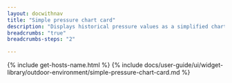 ```yaml
---
layout: docwithnav
title: "Simple pressure chart card"
description: "Displays historical pressure values as a simplified chart. Optionally may display the corresponding latest pressure value."
breadcrumbs: "true"
breadcrumbs-steps: "2"

---
```

{% include get-hosts-name.html %}
{% include docs/user-guide/ui/widget-library/outdoor-environment/simple-pressure-chart-card.md %}
